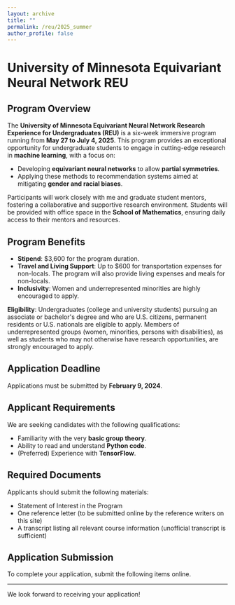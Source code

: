 ```yaml
---
layout: archive
title: ""
permalink: /reu/2025_summer
author_profile: false
---
```


# University of Minnesota Equivariant Neural Network REU

## Program Overview

The **University of Minnesota Equivariant Neural Network Research Experience for Undergraduates (REU)** is a six-week immersive program running from **May 27 to July 4, 2025**. This program provides an exceptional opportunity for undergraduate students to engage in cutting-edge research in **machine learning**, with a focus on:

- Developing **equivariant neural networks** to allow **partial symmetries**.
- Applying these methods to recommendation systems aimed at mitigating **gender and racial biases**.

Participants will work closely with me and graduate student mentors, fostering a collaborative and supportive research environment. Students will be provided with office space in the **School of Mathematics**, ensuring daily access to their mentors and resources.

## Program Benefits

- **Stipend**: $3,600 for the program duration.
- **Travel and Living Support**:  Up to $600 for transportation expenses for non-locals. The program will also provide living expenses and meals for non-locals. 
- **Inclusivity**: Women and underrepresented minorities are highly encouraged to apply.

**Eligibility**: Undergraduates (college and university students) pursuing an associate or bachelor's degree and who are U.S. citizens, permanent residents or U.S. nationals are eligible to apply. Members of underrepresented groups (women, minorities, persons with disabilities), as well as students who may not otherwise have research opportunities, are strongly encouraged to apply. 

## Application Deadline

Applications must be submitted by **February 9, 2024**.

## Applicant Requirements

We are seeking candidates with the following qualifications:
- Familiarity with the very **basic group theory**.
- Ability to read and understand **Python code**.
- (Preferred) Experience with **TensorFlow**.

## Required Documents

Applicants should submit the following materials:
- Statement of Interest in the Program
- One reference letter (to be submitted online by the reference writers on this site)
- A transcript listing all relevant course information (unofficial transcript is sufficient)

## Application Submission

To complete your application, submit the following items online.

---

We look forward to receiving your application!

